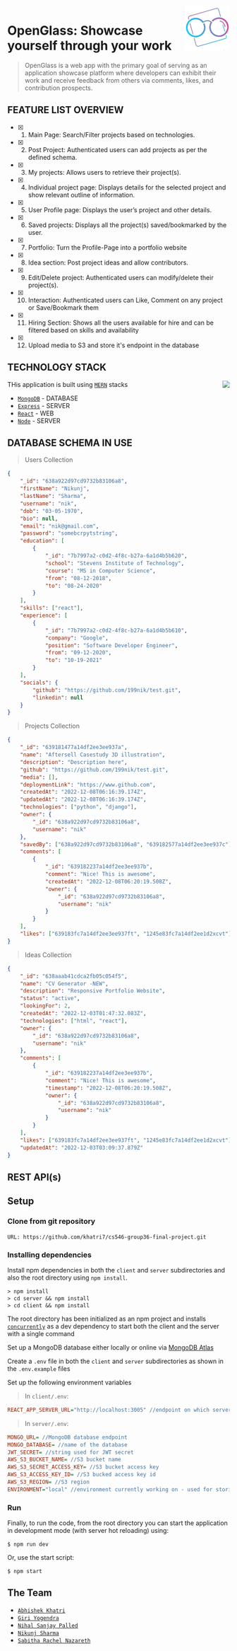 <img src="client/public/favicon.png" align="right" height=100/>

# OpenGlass: Showcase yourself through your work

> OpenGlass is a web app with the primary goal of serving as an application showcase platform where developers can exhibit their work and receive feedback from others via comments, likes, and contribution prospects.

## FEATURE LIST OVERVIEW

- [x] 1. Main Page: Search/Filter projects based on technologies.
- [x] 2. Post Project: Authenticated users can add projects as per the defined schema.
- [x] 3. My projects: Allows users to retrieve their project(s).
- [x] 4. Individual project page: Displays details for the selected project and show relevant outline of information.
- [x] 5. User Profile page: Displays the user’s project and other details.
- [x] 6. Saved projects: Displays all the project(s) saved/bookmarked by the user.
- [x] 7. Portfolio: Turn the Profile-Page into a portfolio website
- [x] 8. Idea section: Post project ideas and allow contributors.
- [x] 9. Edit/Delete project: Authenticated users can modify/delete their project(s).
- [x] 10. Interaction: Authenticated users can Like, Comment on any project or Save/Bookmark them
- [x] 11. Hiring Section: Shows all the users available for hire and can be filtered based on skills and availability
- [x] 12. Upload media to S3 and store it's endpoint in the database

## TECHNOLOGY STACK

THis application is built using [`MERN`](https://www.mongodb.com/mern-stack) stacks
<img src="https://user-images.githubusercontent.com/51209322/208287963-5735fb30-281d-4b93-8c20-bfca6f1403d6.png" align="right" height=150/>

- [`MongoDB`](https://www.mongodb.com/) - DATABASE
- [`Express`](https://www.mongodb.com/) - SERVER
- [`React`](https://www.mongodb.com/) - WEB
- [`Node`](https://www.mongodb.com/) - SERVER

## DATABASE SCHEMA IN USE

> Users Collection

```json
{
	"_id": "638a922d97cd9732b83106a8",
	"firstName": "Nikunj",
	"lastName": "Sharma",
	"username": "nik",
	"dob": "03-05-1970",
	"bio": null,
	"email": "nik@gmail.com",
	"password": "somebcrpytstring",
	"education": [
		{
			"_id": "7b7997a2-c0d2-4f8c-b27a-6a1d4b5b620",
			"school": "Stevens Institute of Technology",
			"course": "MS in Computer Science",
			"from": "08-12-2018",
			"to": "08-24-2020"
		}
	],
	"skills": ["react"],
	"experience": [
		{
			"_id": "7b7997a2-c0d2-4f8c-b27a-6a1d4b5b610",
			"company": "Google",
			"position": "Software Developer Engineer",
			"from": "09-12-2020",
			"to": "10-19-2021"
		}
	],
	"socials": {
		"github": "https://github.com/199nik/test.git",
		"linkedin": null
	}
}
```

> Projects Collection

```json
{
	"_id": "639181477a14df2ee3ee937a",
	"name": "Aftersell Casestudy 3D illustration",
	"description": "Description here",
	"github": "https://github.com/199nik/test.git",
	"media": [],
	"deploymentLink": "https://www.github.com",
	"createdAt": "2022-12-08T06:16:39.174Z",
	"updatedAt": "2022-12-08T06:16:39.174Z",
	"technologies": ["python", "django"],
	"owner": {
		"_id": "638a922d97cd9732b83106a8",
		"username": "nik"
	},
	"savedBy": ["638a922d97cd9732b83106a8", "639182577a14df2ee3ee937c"],
	"comments": [
		{
			"_id": "639182237a14df2ee3ee937b",
			"comment": "Nice! This is awesome",
			"createdAt": "2022-12-08T06:20:19.508Z",
			"owner": {
				"_id": "638a922d97cd9732b83106a8",
				"username": "nik"
			}
		}
	],
	"likes": ["639183fc7a14df2ee3ee937ft", "1245e83fc7a14df2ee1d2xcvt"]
}
```

> Ideas Collection

```json
{
	"_id": "638aaab41cdca2fb05c054f5",
	"name": "CV Generator -NEW",
	"description": "Responsive Portfolio Website",
	"status": "active",
	"lookingFor": 2,
	"createdAt": "2022-12-03T01:47:32.083Z",
	"technologies": ["html", "react"],
	"owner": {
		"_id": "638a922d97cd9732b83106a8",
		"username": "nik"
	},
	"comments": [
		{
			"_id": "639182237a14df2ee3ee937b",
			"comment": "Nice! This is awesome",
			"timestamp": "2022-12-08T06:20:19.508Z",
			"owner": {
				"_id": "638a922d97cd9732b83106a8",
				"username": "nik"
			}
		}
	],
	"likes": ["639183fc7a14df2ee3ee937ft", "1245e83fc7a14df2ee1d2xcvt"],
	"updatedAt": "2022-12-03T03:09:37.879Z"
}
```

## REST API(s)

## Setup

### Clone from git repository

```
URL: https://github.com/khatri7/cs546-group36-final-project.git
```

### Installing dependencies

Install npm dependencies in both the `client` and `server` subdirectories and also the root directory using `npm install`.

```shell
> npm install
> cd server && npm install
> cd client && npm install
```

The root directory has been initialized as an npm project and installs [`concurrently`](https://www.npmjs.com/package/concurrently) as a dev dependency to start both the client and the server with a single command

Set up a MongoDB database either locally or online via <a href='https://www.mongodb.com/cloud/atlas'>MongoDB Atlas</a>

Create a `.env` file in both the `client` and `server` subdirectories as shown in the `.env.example` files

Set up the following environment variables

> In `client/.env`:

```ini
REACT_APP_SERVER_URL="http://localhost:3005" //endpoint on which server will start
```

> In `server/.env`:

```ini
MONGO_URL= //MongoDB database endpoint
MONGO_DATABASE= //name of the database
JWT_SECRET= //string used for JWT secret
AWS_S3_BUCKET_NAME= //S3 bucket name
AWS_S3_SECRET_ACCESS_KEY= //S3 bucket access key
AWS_S3_ACCESS_KEY_ID= //S3 bucked access key id
AWS_S3_REGION= //S3 region
ENVIRONMENT="local" //environment currently working on - used for storing media according to environment
```

### Run

Finally, to run the code, from the root directory you can start the application in development mode (with server hot reloading) using:

```shell
$ npm run dev
```

Or, use the start script:

```shell
$ npm start
```

## The Team

- [`Abhishek Khatri`](https://github.com/khatri7)
- [`Giri Yogendra`](https://github.com/GiriNithin)
- [`Nihal Sanjay Palled`](https://github.com/nihalpalled)
- [`Nikunj Sharma`](https://github.com/1994nikunj)
- [`Sabitha Rachel Nazareth`](https://github.com/sabithanazareth)
